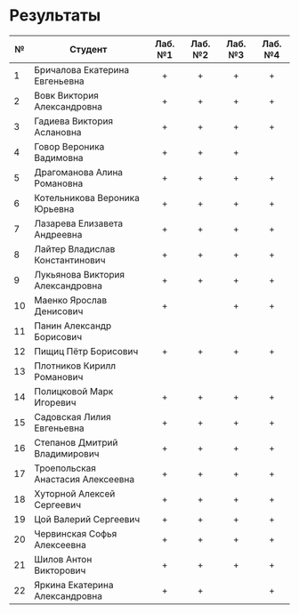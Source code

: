 # Результаты

| №   | Студент                           | Лаб. №1 | Лаб. №2 | Лаб. №3 | Лаб. №4 |
| --- | --------------------------------- | :-----: | :-----: | :-----: | :-----: |
| 1   | Бричалова Екатерина Евгеньевна    |    +    |    +    |    +    |    +    |
| 2   | Вовк Виктория Александровна       |    +    |    +    |    +    |    +    |
| 3   | Гадиева Виктория Аслановна        |    +    |    +    |    +    |    +    |
| 4   | Говор Вероника Вадимовна          |    +    |    +    |    +    |         |
| 5   | Драгоманова Алина Романовна       |    +    |    +    |    +    |    +    |
| 6   | Котельникова Вероника Юрьевна     |    +    |    +    |    +    |    +    |
| 7   | Лазарева Елизавета Андреевна      |    +    |    +    |    +    |    +    |
| 8   | Лайтер Владислав Константинович   |    +    |    +    |    +    |    +    |
| 9   | Лукьянова Виктория Александровна  |    +    |    +    |    +    |    +    |
| 10  | Маенко Ярослав Денисович          |    +    |         |    +    |    +    |
| 11  | Панин Александр Борисович         |         |         |         |         |
| 12  | Пищиц Пётр Борисович              |    +    |    +    |    +    |    +    |
| 13  | Плотников Кирилл Романович        |         |         |         |         |
| 14  | Полицковой Марк Игоревич          |    +    |    +    |    +    |    +    |
| 15  | Садовская Лилия Евгеньевна        |    +    |    +    |    +    |    +    |
| 16  | Степанов Дмитрий Владимирович     |    +    |    +    |    +    |    +    |
| 17  | Троепольская Анастасия Алексеевна |    +    |    +    |    +    |    +    |
| 18  | Хуторной Алексей Сергеевич        |    +    |    +    |    +    |    +    |
| 19  | Цой Валерий Сергеевич             |    +    |    +    |    +    |    +    |
| 20  | Червинская Софья Алексеевна       |    +    |    +    |    +    |    +    |
| 21  | Шилов Антон Викторович            |    +    |    +    |    +    |    +    |
| 22  | Яркина Екатерина Александровна    |    +    |    +    |         |    +    |
